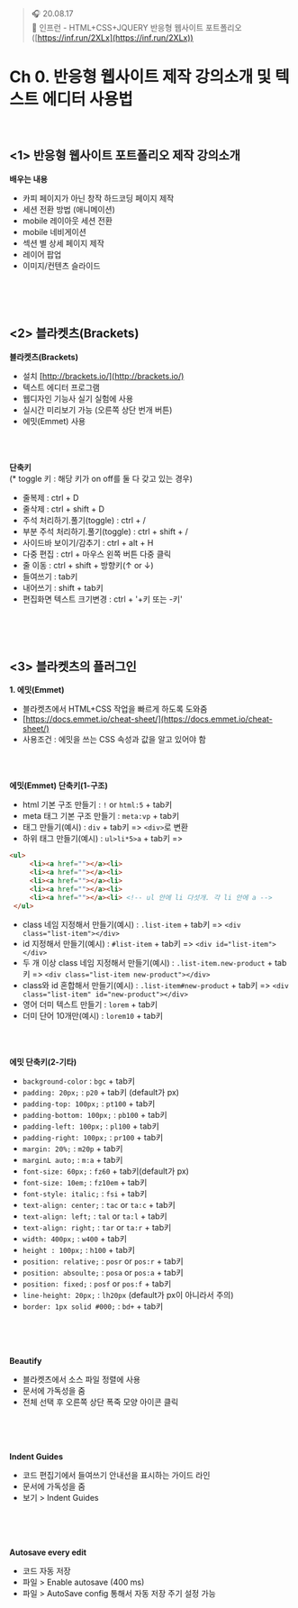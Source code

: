 ﻿> 🎧 20.08.17 <br>
> 🧩 인프런 - HTML+CSS+JQUERY 반응형 웹사이트 포트폴리오 ([https://inf.run/2XLx](https://inf.run/2XLx))

# Ch 0. 반응형 웹사이트 제작 강의소개 및 텍스트 에디터 사용법

<br>

## <1> 반응형 웹사이트 포트폴리오 제작 강의소개

**배우는 내용**
- 카피 페이지가 아닌 창작 하드코딩 페이지 제작
- 세션 전환 방법 (애니메이션)
- mobile 레이아웃 세션 전환
- mobile 네비게이션
- 섹션 별 상세 페이지 제작
- 레이어 팝업
- 이미지/컨텐츠 슬라이드

<br><br><br>

## <2> 블라켓츠(Brackets)

**블라켓츠(Brackets)**
- 설치 [http://brackets.io/](http://brackets.io/)
- 텍스트 에디터 프로그램
- 웹디자인 기능사 실기 실험에 사용
- 실시간 미리보기 가능 (오른쪽 상단 번개 버튼)
- 에밋(Emmet) 사용

<br><br>

**단축키**<br>
(* toggle 키 : 해당 키가 on off를 둘 다 갖고 있는 경우)<br>
- 줄복제 : ctrl + D<br>
- 줄삭제 : ctrl + shift + D
- 주석 처리하기.풀기(toggle) : ctrl + /
- 부분 주석 처리하기.풀기(toggle) : ctrl + shift + / 
- 사이드바 보이기/감추기 : ctrl + alt + H
- 다중 편집 : ctrl + 마우스 왼쪽 버튼 다중 클릭
- 줄 이동 : ctrl + shift + 방향키(↑ or ↓)
- 들여쓰기 : tab키
- 내어쓰기 : shift + tab키
- 편집화면 텍스트 크기변경 : ctrl + '+키 또는 -키'

<br><br><br>

## <3> 블라켓츠의 플러그인

**1. 에밋(Emmet)**<br>
- 블라켓츠에서 HTML+CSS 작업을 빠르게 하도록 도와줌
- [https://docs.emmet.io/cheat-sheet/](https://docs.emmet.io/cheat-sheet/)
- 사용조건 : 에밋을 쓰는 CSS 속성과 값을 알고 있어야 함

<br><br>

**에밋(Emmet) 단축키(1-구조)**<br>
- html 기본 구조 만들기 : `!` or `html:5` + tab키
- meta 태그 기본 구조 만들기 : `meta:vp` + tab키
- 태그 만들기(예시) : `div` + tab키 => `<div>`로 변환
- 하위 태그 만들기(예시) : `ul>li*5>a` + tab키 => 
```html
<ul>
	 <li><a href=""></a><li>
	 <li><a href=""></a><li>
	 <li><a href=""></a><li>
	 <li><a href=""></a><li>
	 <li><a href=""></a><li> <!-- ul 안에 li 다섯개. 각 li 안에 a -->
 </ul>
```
- class 네임 지정해서 만들기(예시) : `.list-item` + tab키 => `<div class="list-item"></div>`
- id 지정해서 만들기(예시) : `#list-item` + tab키 => `<div id="list-item"></div>`
- 두 개 이상 class 네임 지정해서 만들기(예시) : `.list-item.new-product` + tab키 => `<div class="list-item new-product"></div>`
- class와 id 혼합해서 만들기(예시) : `.list-item#new-product` + tab키 => `<div class="list-item" id="new-product"></div>`
- 영어 더미 텍스트 만들기 : `lorem` + tab키
- 더미 단어 10개만(예시) : `lorem10` + tab키

<br><br>

**에밋 단축키(2-기타)**<br>
- `background-color` : `bgc` + tab키
- `padding: 20px;` : `p20` + tab키 (default가 px)
- `padding-top: 100px;` : `pt100` + tab키
- `padding-bottom: 100px;` : `pb100` + tab키
- `padding-left: 100px;` : `pl100` + tab키
- `padding-right: 100px;` : `pr100` + tab키
- `margin: 20%;` : `m20p` + tab키
- `marginL auto;` : `m:a` + tab키
- `font-size: 60px;` : `fz60` + tab키(default가 px)
- `font-size: 10em;` : `fz10em` + tab키
- `font-style: italic;` : `fsi` + tab키
- `text-align: center;` : `tac` or `ta:c` + tab키
- `text-align: left;` : `tal` or `ta:l` + tab키
- `text-align: right;` : `tar` or `ta:r` + tab키
- `width: 400px;` : `w400` + tab키
- `height : 100px;` : `h100` + tab키
- `position: relative;` : `posr` or `pos:r`  + tab키
- `position: absoulte;` : `posa` or `pos:a`  + tab키
- `position: fixed;` : `posf` or `pos:f`  + tab키
- `line-height: 20px;` : `lh20px` (default가 px이 아니라서 주의)
- `border: 1px solid #000;` : `bd+` + tab키

<br><br><br>

**Beautify**<br>
- 블라켓츠에서 소스 파일 정렬에 사용
- 문서에 가독성을 줌
- 전체 선택 후 오른쪽 상단 폭죽 모양 아이콘 클릭

<br><br><br>

**Indent Guides**<br>
- 코드 편집기에서 들여쓰기 안내선을 표시하는 가이드 라인
- 문서에 가독성을 줌
- 보기 > Indent Guides

<br><br><br>

**Autosave  every edit**<br>
- 코드 자동 저장
- 파일 > Enable autosave (400 ms)
- 파일 > AutoSave config 통해서 자동 저장 주기 설정 가능
